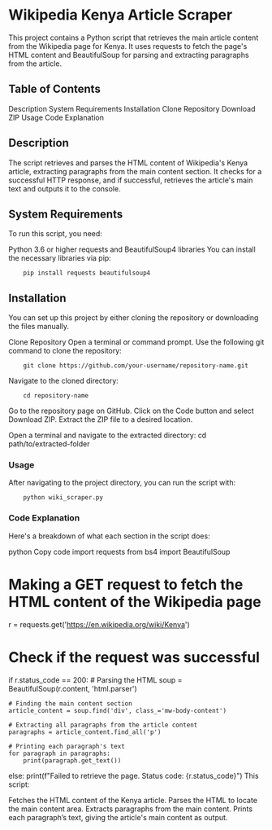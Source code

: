 # Wikipedia Kenya Article Scraper
This project contains a Python script that retrieves the main article content from the Wikipedia page for Kenya. It uses requests to fetch the page's HTML content and BeautifulSoup for parsing and extracting paragraphs from the article.

## Table of Contents

Description
System Requirements
Installation
Clone Repository
Download ZIP
Usage
Code Explanation

## Description
The script retrieves and parses the HTML content of Wikipedia's Kenya article, extracting paragraphs from the main content section. It checks for a successful HTTP response, and if successful, retrieves the article's main text and outputs it to the console.

## System Requirements
To run this script, you need:

Python 3.6 or higher
requests and BeautifulSoup4 libraries
You can install the necessary libraries via pip:

        pip install requests beautifulsoup4


## Installation
You can set up this project by either cloning the repository or downloading the files manually.

Clone Repository
Open a terminal or command prompt.
Use the following git command to clone the repository:


        git clone https://github.com/your-username/repository-name.git
Navigate to the cloned directory:


        cd repository-name


Go to the repository page on GitHub.
Click on the Code button and select Download ZIP.
Extract the ZIP file to a desired location.

Open a terminal and navigate to the extracted directory:
        cd path/to/extracted-folder


### Usage

After navigating to the project directory, you can run the script with:

        python wiki_scraper.py

### Code Explanation


Here's a breakdown of what each section in the script does:

python
Copy code
import requests
from bs4 import BeautifulSoup

# Making a GET request to fetch the HTML content of the Wikipedia page
r = requests.get('https://en.wikipedia.org/wiki/Kenya')

# Check if the request was successful
if r.status_code == 200:
    # Parsing the HTML
    soup = BeautifulSoup(r.content, 'html.parser')
    
    # Finding the main content section
    article_content = soup.find('div', class_='mw-body-content')
    
    # Extracting all paragraphs from the article content
    paragraphs = article_content.find_all('p')
    
    # Printing each paragraph's text
    for paragraph in paragraphs:
        print(paragraph.get_text())
else:
    print(f"Failed to retrieve the page. Status code: {r.status_code}")
This script:

Fetches the HTML content of the Kenya article.
Parses the HTML to locate the main content area.
Extracts paragraphs from the main content.
Prints each paragraph’s text, giving the article's main content as output.
